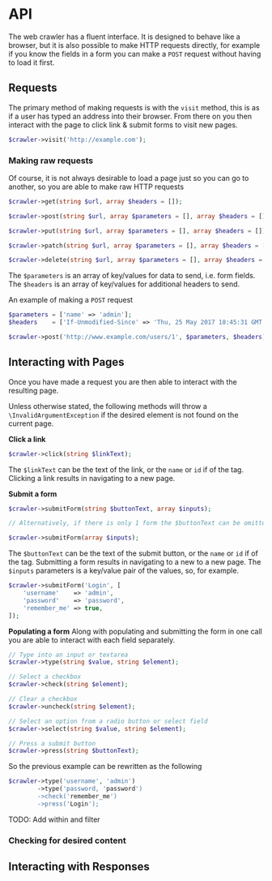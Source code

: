 # API

The web crawler has a fluent interface. It is designed to behave like a browser, but it is also possible to make
HTTP requests directly, for example if you know the fields in a form you can make a `POST` request without having
to load it first.

## Requests

The primary method of making requests is with the `visit` method, this is as if a user has typed an address
into their browser. From there on you then interact with the page to click link & submit forms to visit new pages.
```php
$crawler->visit('http://example.com');
```

### Making raw requests
Of course, it is not always desirable to load a page just so you can go to another, so you are able to make
raw HTTP requests
```php
$crawler->get(string $url, array $headers = []);

$crawler->post(string $url, array $parameters = [], array $headers = []);

$crawler->put(string $url, array $parameters = [], array $headers = []);

$crawler->patch(string $url, array $parameters = [], array $headers = []);

$crawler->delete(string $url, array $parameters = [], array $headers = []);
```

The `$parameters` is an array of key/values for data to send, i.e. form fields.
The `$headers` is an array of key/values for additional headers to send.

An example of making a `POST` request

```php
$parameters = ['name' => 'admin'];
$headers    = ['If-Unmodified-Since' => 'Thu, 25 May 2017 18:45:31 GMT'];

$crawler->post('http://www.example.com/users/1', $parameters, $headers);
```

## Interacting with Pages

Once you have made a request you are then able to interact with the resulting page.

Unless otherwise stated, the following methods will throw a `\InvalidArgumentException` if the desired
element is not found on the current page.

**Click a link**
```php
$crawler->click(string $linkText);
```
The `$linkText` can be the text of the link, or the `name` or `id` if of the tag. Clicking a link results in navigating
to a new page.

**Submit a form**
```php
$crawler->submitForm(string $buttonText, array $inputs);

// Alternatively, if there is only 1 form the $buttonText can be omitted

$crawler->submitForm(array $inputs);
```
The `$buttonText` can be the text of the submit button, or the `name` or `id` if of the tag. Submitting a form results
in navigating to a new to a new page. The `$inputs` parameters is a key/value pair of the values, so, for example.

```php
$crawler->submitForm('Login', [
    'username'    => 'admin',
    'password'    => 'password',
    'remember_me' => true,
]);
```

**Populating a form**
Along with populating and submitting the form in one call you are able to interact with each field separately.

```php
// Type into an input or textarea
$crawler->type(string $value, string $element);

// Select a checkbox
$crawler->check(string $element);

// Clear a checkbox
$crawler->uncheck(string $element);

// Select an option from a radio button or select field
$crawler->select(string $value, string $element);

// Press a submit button
$crawler->press(string $buttonText);
```

So the previous example can be rewritten as the following

```php
$crawler->type('username', 'admin')
        ->type('password, 'password')
        ->check('remember_me')
        ->press('Login');
```

TODO: Add within and filter

### Checking for desired content

## Interacting with Responses
